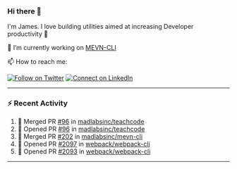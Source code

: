 ### Hi there 👋

I'm James. I love building utilities aimed at increasing Developer productivity :raised_hands: 

🔭 I’m currently working on [MEVN-CLI](https://github.com/madlabsinc/mevn-cli)

📫 How to reach me:

[![Follow on Twitter](https://img.shields.io/badge/--twitter?label=Twitter&logo=Twitter&style=social)](https://twitter.com/james_madhacks) [![Connect on LinkedIn](https://img.shields.io/badge/--linkedin?label=LinkedIn&logo=LinkedIn&style=social)](https://www.linkedin.com/in/jamesgeorge007)

---

### :zap: Recent Activity

<!--START_SECTION:activity-->
1. 🎉 Merged PR [#96](https://github.com/madlabsinc/teachcode/pull/96) in [madlabsinc/teachcode](https://github.com/madlabsinc/teachcode)
2. 💪 Opened PR [#96](https://github.com/madlabsinc/teachcode/pull/96) in [madlabsinc/teachcode](https://github.com/madlabsinc/teachcode)
3. 🎉 Merged PR [#202](https://github.com/madlabsinc/mevn-cli/pull/202) in [madlabsinc/mevn-cli](https://github.com/madlabsinc/mevn-cli)
4. 💪 Opened PR [#2097](https://github.com/webpack/webpack-cli/pull/2097) in [webpack/webpack-cli](https://github.com/webpack/webpack-cli)
5. 💪 Opened PR [#2093](https://github.com/webpack/webpack-cli/pull/2093) in [webpack/webpack-cli](https://github.com/webpack/webpack-cli)
<!--END_SECTION:activity-->

---

<!--
**jamesgeorge007/jamesgeorge007** is a ✨ _special_ ✨ repository because its `README.md` (this file) appears on your GitHub profile.

Here are some ideas to get you started:

- 🌱 I’m currently learning ...
- 👯 I’m looking to collaborate on ...
- 🤔 I’m looking for help with ...
- 💬 Ask me about ...
- 😄 Pronouns: ...
- ⚡ Fun fact: ...
-->
